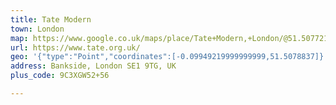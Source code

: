```yaml
---
title: Tate Modern
town: London
map: https://www.google.co.uk/maps/place/Tate+Modern,+London/@51.507721,-0.1013828,17z/data=!3m1!4b1!4m5!3m4!1s0x487604a92c573857:0x7395ddc3381f645e!8m2!3d51.507721!4d-0.0991941
url: https://www.tate.org.uk/
geo: '{"type":"Point","coordinates":[-0.09949219999999999,51.5078837]}'
address: Bankside, London SE1 9TG, UK
plus_code: 9C3XGW52+56

---
```


